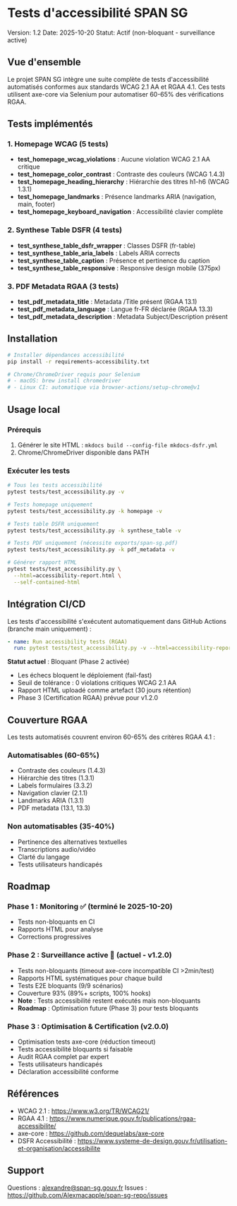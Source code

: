 # Tests d'accessibilité SPAN SG

Version: 1.2
Date: 2025-10-20
Statut: Actif (non-bloquant - surveillance active)

## Vue d'ensemble

Le projet SPAN SG intègre une suite complète de tests d'accessibilité automatisés conformes aux standards WCAG 2.1 AA et RGAA 4.1. Ces tests utilisent axe-core via Selenium pour automatiser 60-65% des vérifications RGAA.

## Tests implémentés

### 1. Homepage WCAG (5 tests)

- **test_homepage_wcag_violations** : Aucune violation WCAG 2.1 AA critique
- **test_homepage_color_contrast** : Contraste des couleurs (WCAG 1.4.3)
- **test_homepage_heading_hierarchy** : Hiérarchie des titres h1-h6 (WCAG 1.3.1)
- **test_homepage_landmarks** : Présence landmarks ARIA (navigation, main, footer)
- **test_homepage_keyboard_navigation** : Accessibilité clavier complète

### 2. Synthese Table DSFR (4 tests)

- **test_synthese_table_dsfr_wrapper** : Classes DSFR (fr-table)
- **test_synthese_table_aria_labels** : Labels ARIA corrects
- **test_synthese_table_caption** : Présence et pertinence du caption
- **test_synthese_table_responsive** : Responsive design mobile (375px)

### 3. PDF Metadata RGAA (3 tests)

- **test_pdf_metadata_title** : Metadata /Title présent (RGAA 13.1)
- **test_pdf_metadata_language** : Langue fr-FR déclarée (RGAA 13.3)
- **test_pdf_metadata_description** : Metadata Subject/Description présent

## Installation

```bash
# Installer dépendances accessibilité
pip install -r requirements-accessibility.txt

# Chrome/ChromeDriver requis pour Selenium
# - macOS: brew install chromedriver
# - Linux CI: automatique via browser-actions/setup-chrome@v1
```

## Usage local

### Prérequis
1. Générer le site HTML : `mkdocs build --config-file mkdocs-dsfr.yml`
2. Chrome/ChromeDriver disponible dans PATH

### Exécuter les tests

```bash
# Tous les tests accessibilité
pytest tests/test_accessibility.py -v

# Tests homepage uniquement
pytest tests/test_accessibility.py -k homepage -v

# Tests table DSFR uniquement
pytest tests/test_accessibility.py -k synthese_table -v

# Tests PDF uniquement (nécessite exports/span-sg.pdf)
pytest tests/test_accessibility.py -k pdf_metadata -v

# Générer rapport HTML
pytest tests/test_accessibility.py \
  --html=accessibility-report.html \
  --self-contained-html
```

## Intégration CI/CD

Les tests d'accessibilité s'exécutent automatiquement dans GitHub Actions (branche main uniquement) :

```yaml
- name: Run accessibility tests (RGAA)
  run: pytest tests/test_accessibility.py -v --html=accessibility-report.html
```

**Statut actuel** : Bloquant (Phase 2 activée)
- Les échecs bloquent le déploiement (fail-fast)
- Seuil de tolérance : 0 violations critiques WCAG 2.1 AA
- Rapport HTML uploadé comme artefact (30 jours rétention)
- Phase 3 (Certification RGAA) prévue pour v1.2.0

## Couverture RGAA

Les tests automatisés couvrent environ 60-65% des critères RGAA 4.1 :

### Automatisables (60-65%)
- Contraste des couleurs (1.4.3)
- Hiérarchie des titres (1.3.1)
- Labels formulaires (3.3.2)
- Navigation clavier (2.1.1)
- Landmarks ARIA (1.3.1)
- PDF metadata (13.1, 13.3)

### Non automatisables (35-40%)
- Pertinence des alternatives textuelles
- Transcriptions audio/vidéo
- Clarté du langage
- Tests utilisateurs handicapés

## Roadmap

### Phase 1 : Monitoring ✅ (terminé le 2025-10-20)
- Tests non-bloquants en CI
- Rapports HTML pour analyse
- Corrections progressives

### Phase 2 : Surveillance active 🔄 (actuel - v1.2.0)
- Tests non-bloquants (timeout axe-core incompatible CI >2min/test)
- Rapports HTML systématiques pour chaque build
- Tests E2E bloquants (9/9 scénarios)
- Couverture 93% (89%+ scripts, 100% hooks)
- **Note** : Tests accessibilité restent exécutés mais non-bloquants
- **Roadmap** : Optimisation future (Phase 3) pour tests bloquants

### Phase 3 : Optimisation & Certification (v2.0.0)
- Optimisation tests axe-core (réduction timeout)
- Tests accessibilité bloquants si faisable
- Audit RGAA complet par expert
- Tests utilisateurs handicapés
- Déclaration accessibilité conforme

## Références

- WCAG 2.1 : https://www.w3.org/TR/WCAG21/
- RGAA 4.1 : https://www.numerique.gouv.fr/publications/rgaa-accessibilite/
- axe-core : https://github.com/dequelabs/axe-core
- DSFR Accessibilité : https://www.systeme-de-design.gouv.fr/utilisation-et-organisation/accessibilite

## Support

Questions : alexandre@span-sg.gouv.fr
Issues : https://github.com/Alexmacapple/span-sg-repo/issues
